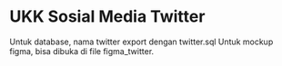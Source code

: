 # UKK Sosial Media Twitter

Untuk database, nama twitter export dengan twitter.sql
Untuk mockup figma, bisa dibuka di file figma_twitter.
